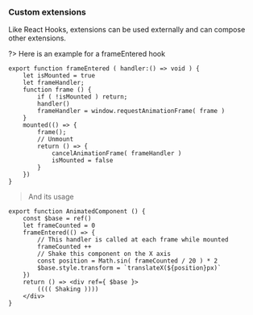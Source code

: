 ### Custom extensions

Like React Hooks, extensions can be used externally and can compose other extensions.

?> Here is an example for a frameEntered hook

```tsx
export function frameEntered ( handler:() => void ) {
	let isMounted = true
	let frameHandler;
	function frame () {
		if ( !isMounted ) return;
		handler()
		frameHandler = window.requestAnimationFrame( frame )
	}
	mounted(() => {
		frame();
		// Unmount
		return () => {
			cancelAnimationFrame( frameHandler )
			isMounted = false
		}
	})
}

```

> And its usage

```tsx
export function AnimatedComponent () {
	const $base = ref()
	let frameCounted = 0
	frameEntered(() => {
		// This handler is called at each frame while mounted
		frameCounted ++
		// Shake this component on the X axis
		const position = Math.sin( frameCounted / 20 ) * 2
		$base.style.transform = `translateX(${position}px)`
	})
	return () => <div ref={ $base }>
		(((( Shaking ))))
	</div>
}
```